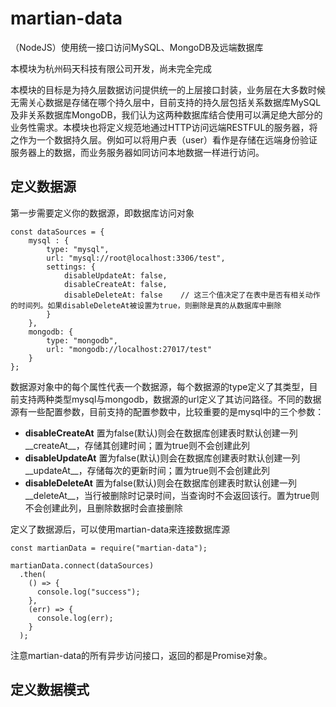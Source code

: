 # martian-data
（NodeJS）使用统一接口访问MySQL、MongoDB及远端数据库

本模块为杭州码天科技有限公司开发，尚未完全完成

本模块的目标是为持久层数据访问提供统一的上层接口封装，业务层在大多数时候无需关心数据是存储在哪个持久层中，目前支持的持久层包括关系数据库MySQL及非关系数据库MongoDB，我们认为这两种数据库结合使用可以满足绝大部分的业务性需求。本模块也将定义规范地通过HTTP访问远端RESTFUL的服务器，将之作为一个数据持久层。例如可以将用户表（user）看作是存储在远端身份验证服务器上的数据，而业务服务器如同访问本地数据一样进行访问。

## 定义数据源
第一步需要定义你的数据源，即数据库访问对象

```
const dataSources = {
    mysql : {
        type: "mysql",
        url: "mysql://root@localhost:3306/test",
        settings: {
            disableUpdateAt: false,
            disableCreateAt: false,
            disableDeleteAt: false    // 这三个值决定了在表中是否有相关动作的时间列。如果disableDeleteAt被设置为true，则删除是真的从数据库中删除
        }
    },
    mongodb: {
        type: "mongodb",
        url: "mongodb://localhost:27017/test"
    }
};
```
数据源对象中的每个属性代表一个数据源，每个数据源的type定义了其类型，目前支持两种类型mysql与mongodb，数据源的url定义了其访问路径。不同的数据源有一些配置参数，目前支持的配置参数中，比较重要的是mysql中的三个参数：

* __disableCreateAt__ 置为false(默认)则会在数据库创建表时默认创建一列 \_\_createAt\_\_，存储其创建时间；置为true则不会创建此列
* __disableUpdateAt__ 置为false(默认)则会在数据库创建表时默认创建一列 \_\_updateAt\_\_，存储每次的更新时间；置为true则不会创建此列
* __disableDeleteAt__ 置为false(默认)则会在数据库创建表时默认创建一列 \_\_deleteAt\_\_，当行被删除时记录时间，当查询时不会返回该行。置为true则不会创建此列，且删除数据时会直接删除

定义了数据源后，可以使用martian-data来连接数据库源

```
const martianData = require("martian-data");

martianData.connect(dataSources)
  .then(
    () => {
      console.log("success");
    },
    (err) => {
      console.log(err);
    }
  );
```
注意martian-data的所有异步访问接口，返回的都是Promise对象。

## 定义数据模式
